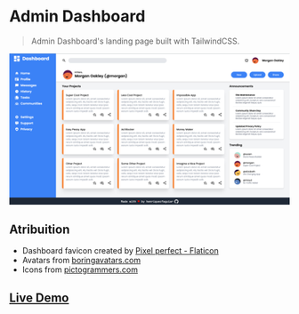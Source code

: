 # Admin Dashboard
> Admin Dashboard's landing page built with TailwindCSS.

![admin dashboard screenshot](https://github.com/henriquecfaguiar/admin-dashboard/blob/main/images/admin-dashboard.png)

## Atribuition
- Dashboard favicon created by [Pixel perfect - Flaticon](https://www.flaticon.com/free-icons/dashboard)
- Avatars from [boringavatars.com](https://boringavatars.com/)
- Icons from [pictogrammers.com](https://pictogrammers.com/library/mdi/)
## [Live Demo](https://henriquecfaguiar.github.io/admin-dashboard/)
